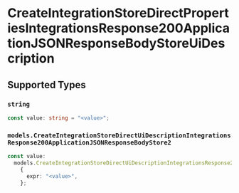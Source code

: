 # CreateIntegrationStoreDirectPropertiesIntegrationsResponse200ApplicationJSONResponseBodyStoreUiDescription


## Supported Types

### `string`

```typescript
const value: string = "<value>";
```

### `models.CreateIntegrationStoreDirectUiDescriptionIntegrationsResponse200ApplicationJSONResponseBodyStore2`

```typescript
const value:
  models.CreateIntegrationStoreDirectUiDescriptionIntegrationsResponse200ApplicationJSONResponseBodyStore2 =
    {
      expr: "<value>",
    };
```


